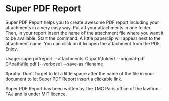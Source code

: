 Super PDF Report
================

Super PDF Report helps you to create awesome PDF report including your attachments in a very easy way.
Put all your attachments in one folder.
Then, in your report insert the name of the attachment file where you want it to be available.
Start the command.
A little paperclip will appear next to the attachment name. You can click on it to open the attachment from the PDF.
Enjoy.

Usage: superpdfreport --attachments C:\path\folder\ --original-pdf C:\path\file.pdf [--verbose] --save-as filename

#protip: Don't forget to let a little space after the name of the file in your document to let Super PDF Report insert a clickable link.

Super PDF Report has been written by the TMC Paris office of the lawfirm TAJ and is under MIT licence.
